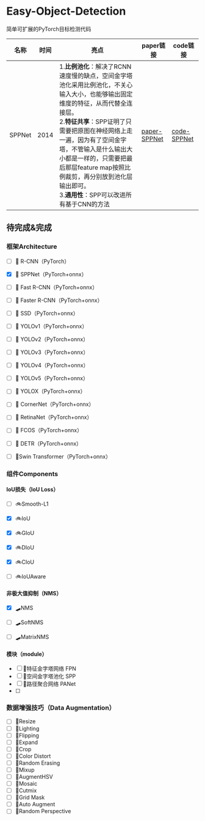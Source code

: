 # Easy-Object-Detection
简单可扩展的PyTorch目标检测代码

| 名称   | 时间 | 亮点                                                         | paper链接                                                    | code链接                                                     |
| ------ | ---- | ------------------------------------------------------------ | ------------------------------------------------------------ | ------------------------------------------------------------ |
| SPPNet | 2014 | 1.**比例池化**：解决了RCNN速度慢的缺点，空间金字塔池化采用比例池化，不关心输入大小，也能够输出固定维度的特征，从而代替全连接层。<br />2.**特征共享**：SPP证明了只需要把原图在神经网络上走一遍，因为有了空间金字塔，不管输入是什么输出大小都是一样的，只需要把最后那层feature map按照比例裁剪，再分别放到池化层输出即可。<br />3.**通用性**：SPP可以改进所有基于CNN的方法 | [paper-SPPNet](https://link.springer.com/content/pdf/10.1007/978-3-319-10578-9_23.pdf) | [code-SPPNet](https://github.com/Windxy/Easy-Object-Detection/blob/main/SPPNet/SPPNet.py) |



## 待完成&完成

### 框架Architecture

- [ ] 🚌 R-CNN（PyTorch）
- [x] 🚌 SPPNet（PyTorch+onnx）
- [ ] 🚌 Fast R-CNN（PyTorch+onnx）
- [ ] 🚌 Faster R-CNN（PyTorch+onnx）
- [ ] 🚌 SSD（PyTorch+onnx）
- [ ] 🚌 YOLOv1（PyTorch+onnx）
- [ ] 🚌 YOLOv2（PyTorch+onnx）
- [ ] 🚌 YOLOv3（PyTorch+onnx）
- [ ] 🚌 YOLOv4（PyTorch+onnx）
- [ ] 🚌 YOLOv5（PyTorch+onnx）
- [ ] 🚌 YOLOX（PyTorch+onnx）
- [ ] 🚌 CornerNet（PyTorch+onnx）
- [ ] 🚌 RetinaNet（PyTorch+onnx）
- [ ] 🚌 FCOS（PyTorch+onnx）
- [ ] 🚌 DETR（PyTorch+onnx）
- [ ] 🚌Swin Transformer（PyTorch+onnx）



### 组件Components

#### IoU损失（IoU Loss）

- [ ] 🚲Smooth-L1

- [x] 🚲IoU

- [x] 🚲GIoU

- [x] 🚲DIoU

- [x] 🚲CIoU

- [ ] 🚲IoUAware

  

#### 非极大值抑制（NMS）

- [x] 🛹NMS
- [ ] 🛹SoftNMS
- [ ] 🛹MatrixNMS



#### 模块（module）

- [ ] 🚚特征金字塔网络 FPN
- [ ] 🚚空间金字塔池化 SPP
- [ ] 🚚路径聚合网络 PANet
- [ ] 



### 数据增强技巧（Data Augmentation）

- [ ] 🚕Resize
- [ ] 🚕Lighting
- [ ] 🚕Flipping
- [ ] 🚕Expand
- [ ] 🚕Crop
- [ ] 🚕Color Distort
- [ ] 🚕Random Erasing
- [ ] 🚕Mixup
- [ ] 🚕AugmentHSV
- [ ] 🚕Mosaic
- [ ] 🚕Cutmix
- [ ] 🚕Grid Mask
- [ ] 🚕Auto Augment
- [ ] 🚕Random Perspective

